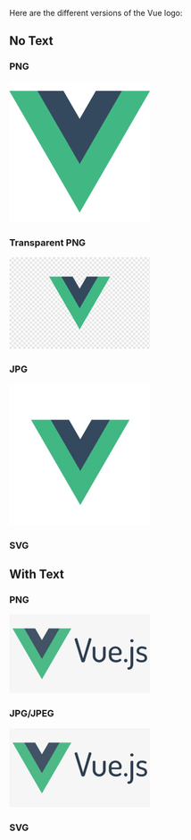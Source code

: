Here are the different versions of the Vue logo:

## No Text

### PNG

<a href="../../assets/images/vue/vue.png"  target="_blank">
  <img src="../../assets/images/vue/vue.png" style="width:50%; height:50%"/>
</a>

### Transparent PNG

<a href="../../assets/images/vue/vue-transparent.png"  target="_blank">
  <img src="../../assets/images/vue/vue-transparent.png" style="width:50%; height:50%"/>
</a>

### JPG

<a href="../../assets/images/vue/vue.jpg"  target="_blank">
  <img src="../../assets/images/vue/vue.jpg" style="width:50%; height:50%"/>
</a>

### SVG

<a href="../../assets/images/vue/vue.svg"  target="_blank">
  <object data="../../assets/images/vue/vue.svg" type="image/svg+xml" style="width:50%; height:50%"></object>
</a>

## With Text

### PNG

<a href="../../assets/images/vue/vue-spelled-out.png"  target="_blank">
  <img src="../../assets/images/vue/vue-spelled-out.png" style="width:50%; height:50%"/>
</a>

### JPG/JPEG

<a href="../../assets/images/vue/vue-spelled-out.jpg"  target="_blank">
  <img src="../../assets/images/vue/vue-spelled-out.jpg" style="width:50%; height:50%"/>
</a>

### SVG

<a href="../../assets/images/vue/vue-spelled-out.svg"  target="_blank">
  <object data="../../assets/images/vue/vue-spelled-out.svg" type="image/svg+xml"></object>
</a>